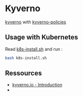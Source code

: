 # Kyverno

[kyverno](https://artifacthub.io/packages/helm/kyverno/kyverno) with [kyverno-policies](https://artifacthub.io/packages/helm/kyverno/kyverno-policies)

## Usage with Kubernetes

Read [k8s-install.sh](k8s-install.sh) and run :

```bash
bash k8s-install.sh
```

## Ressources

* [kyverno.io - Introduction](https://kyverno.io/docs/introduction/)
* 
